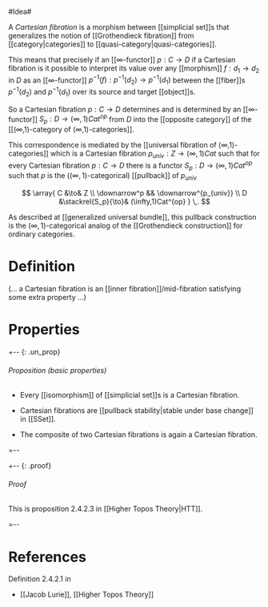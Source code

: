 
#Idea#

A _Cartesian fibration_ is a morphism between [[simplicial set]]s that generalizes the notion of [[Grothendieck fibration]] from [[category|categories]] to [[quasi-category|quasi-categories]].

This means that precisely if an [[∞-functor]] $p : C \to D$ if a Cartesian fibration is it possible to interpret its value over any [[morphism]] $f : d_1 \to d_2$ in $D$ as an [[∞-functor]] $p^{-1}(f) : p^{-1}(d_2) \to p^{-1}(d_1)$ between the [[fiber]]s $p^{-1}(d_2)$ and $p^{-1}(d_1)$ over its source and target [[object]]s. 

So a Cartesian fibration $p : C \to D$ determines and is determined by an [[∞-functor]] $S_p : D \to (\infty,1)Cat^{op}$ from $D$ into the [[opposite category]] of the  [[(∞,1)-category of (∞,1)-categories]].

This correspondence is mediated by the [[universal fibration of (∞,1)-categories]] which is a Cartesian fibration $p_{univ}: Z \to (\infty,1)Cat$ such that for every Cartesian fibration $p : C \to D$ there is a functor $S_p : D \to (\infty,1)Cat^{op}$ such that $p$ is the ($(\infty,1)$-categorical) [[pullback]] of $p_{univ}$

$$
  \array{
    C &\to& Z
    \\
    \downarrow^p && \downarrow^{p_{univ}}
    \\
    D &\stackrel{S_p}{\to}& (\infty,1)Cat^{op}
  }
  \,.
$$

As described at [[generalized universal bundle]], this pullback construction is the $(\infty,1)$-categorical analog of the [[Grothendieck construction]] for ordinary categories.

# Definition #

(... a Cartesian fibration is an 
[[inner fibration]]/mid-fibration satisfying some extra property ...)



# Properties #


+-- {: .un_prop}
###### Proposition (basic properties)

* Every [[isomorphism]] of [[simplicial set]]s is a Cartesian fibration.

* Cartesian fibrations are [[pullback stability|stable under base change]] in [[SSet]].

* The composite of two Cartesian fibrations is again a Cartesian fibration.

=--

+-- {: .proof}
###### Proof

This is proposition 2.4.2.3 in [[Higher Topos Theory|HTT]].

=--


# References #

Definition 2.4.2.1 in

* [[Jacob Lurie]], [[Higher Topos Theory]]

